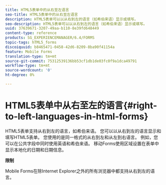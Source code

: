 ```yaml
---
title: HTML5表单中的从右至左语言
seo-title: HTML5表单中的从右至左语言
description: HTML5表单可以以从右到左的语言（如希伯来语）显示或填写。
seo-description: HTML5表单可以以从右到左的语言（如希伯来语）显示或填写。
uuid: 37639671-3207-49aa-b110-8e39fd648449
content-type: reference
products: SG_EXPERIENCEMANAGER/6.4/FORMS
topic-tags: hTML5_forms
discoiquuid: b8465471-0458-42d6-8209-8ba90f41154a
feature: Mobile Forms
translation-type: tm+mt
source-git-commit: 75312539136bb53cf1db1de03fc0f9a1dca49791
workflow-type: tm+mt
source-wordcount: '0'
ht-degree: 0%

---
```



# HTML5表单中从右至左的语言{#right-to-left-languages-in-html-forms}

HTML5表单支持从右到左的语言，如希伯来语。 您可以以从右到左的语言显示和填写HTML5表单。 您使用的是同一格式的从右到左和从左到右语言。 例如，您可以在公共字段中同时使用英语和希伯来语。 移动Forms使用区域设置在表单中显示本地化的日期和日期信息。

**限制**

Mobile Forms在除Internet Explorer之外的所有浏览器中都支持从右到左的语言。

